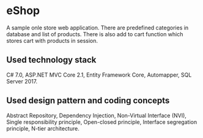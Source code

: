 # eShop
A sample onle store web application. There are predefined categories in database and list of products. There is also add to cart function which stores cart with products in session.

Used technology stack
----------------------
C# 7.0,
ASP.NET MVC Core 2.1,
Entity Framework Core,
Automapper,
SQL Server 2017.

Used design pattern and coding concepts
----------------------------------------
Abstract Repository,
Dependency Injection,
Non-Virtual Interface (NVI),
Single responsibility principle,
Open-closed principle,
Interface segregation principle,
N-tier architecture.
